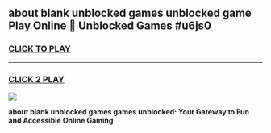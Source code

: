 
## about blank unblocked games unblocked game Play Online 👋 Unblocked Games #u6js0
<h3>
<a href="https://premium.freeplayer.one?title=about_blank_unblocked_games&ref=21F">CLICK TO PLAY</a></h3>
<hr>

<h3>
<a href="https://premium.freeplayer.one?title=about_blank_unblocked_games&ref=21F">CLICK 2 PLAY</a>
  
</h3>

<a href="https://premium.freeplayer.one?title=about_blank_unblocked_games&ref=21F/"><img src="https://clearcache.store/games.png"></a>


**about blank unblocked games games unblocked: Your Gateway to Fun and Accessible Online Gaming**
